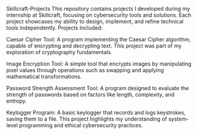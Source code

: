 Skillcraft-Projects
This repository contains projects I developed during my internship at Skillcraft, focusing on cybersecurity tools and solutions. Each project showcases my ability to design, implement, and refine technical tools independently.
Projects Included:

Caesar Cipher Tool:
A program implementing the Caesar Cipher algorithm, capable of encrypting and decrypting text. This project was part of my exploration of cryptography fundamentals.

Image Encryption Tool:
A simple tool that encrypts images by manipulating pixel values through operations such as swapping and applying mathematical transformations.

Password Strength Assessment Tool:
A program designed to evaluate the strength of passwords based on factors like length, complexity, and entropy.

Keylogger Program:
A basic keylogger that records and logs keystrokes, saving them to a file. This project highlights my understanding of system-level programming and ethical cybersecurity practices.

